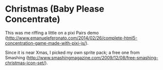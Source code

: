Christmas (Baby Please Concentrate)
===================================

This was me riffing a little on a pixi Pairs demo (http://www.emanueleferonato.com/2014/02/26/complete-html5-concentration-game-made-with-pixi-js/).

Since it is near Xmas, I picked my own sprite pack; a free one from Smashing (http://www.smashingmagazine.com/2009/12/08/free-smashing-christmas-icon-set/).
